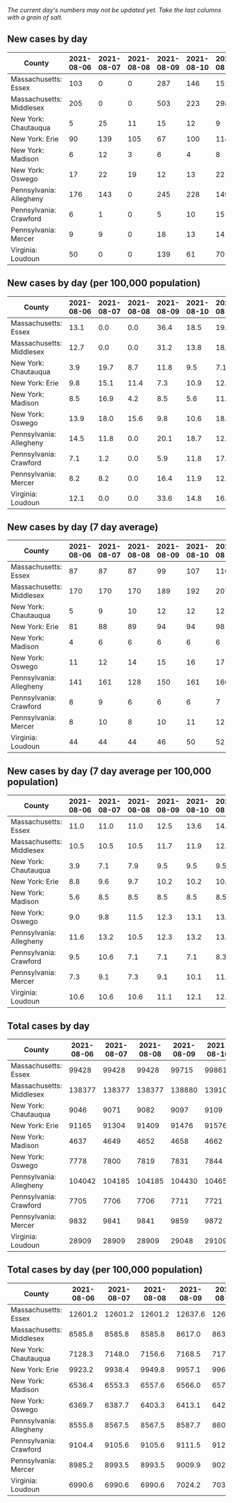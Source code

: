 _The current day's numbers may not be updated yet. Take the last columns with a grain of salt._
## New cases by day

| County | 2021-08-06 | 2021-08-07 | 2021-08-08 | 2021-08-09 | 2021-08-10 | 2021-08-11 | 2021-08-12 |
| --- | --- | --- | --- | --- | --- | --- | --- |
| Massachusetts: Essex | 103 | 0 | 0 | 287 | 146 | 151 | 0 |
| Massachusetts: Middlesex | 205 | 0 | 0 | 503 | 223 | 298 | 0 |
| New York: Chautauqua | 5 | 25 | 11 | 15 | 12 | 9 | 22 |
| New York: Erie | 90 | 139 | 105 | 67 | 100 | 114 | 136 |
| New York: Madison | 6 | 12 | 3 | 6 | 4 | 8 | 12 |
| New York: Oswego | 17 | 22 | 19 | 12 | 13 | 22 | 32 |
| Pennsylvania: Allegheny | 176 | 143 | 0 | 245 | 228 | 149 | 238 |
| Pennsylvania: Crawford | 6 | 1 | 0 | 5 | 10 | 15 | 9 |
| Pennsylvania: Mercer | 9 | 9 | 0 | 18 | 13 | 14 | 9 |
| Virginia: Loudoun | 50 | 0 | 0 | 139 | 61 | 70 | 68 |

## New cases by day (per 100,000 population)

| County | 2021-08-06 | 2021-08-07 | 2021-08-08 | 2021-08-09 | 2021-08-10 | 2021-08-11 | 2021-08-12 |
| --- | --- | --- | --- | --- | --- | --- | --- |
| Massachusetts: Essex | 13.1 | 0.0 | 0.0 | 36.4 | 18.5 | 19.1 | 0.0 |
| Massachusetts: Middlesex | 12.7 | 0.0 | 0.0 | 31.2 | 13.8 | 18.5 | 0.0 |
| New York: Chautauqua | 3.9 | 19.7 | 8.7 | 11.8 | 9.5 | 7.1 | 17.3 |
| New York: Erie | 9.8 | 15.1 | 11.4 | 7.3 | 10.9 | 12.4 | 14.8 |
| New York: Madison | 8.5 | 16.9 | 4.2 | 8.5 | 5.6 | 11.3 | 16.9 |
| New York: Oswego | 13.9 | 18.0 | 15.6 | 9.8 | 10.6 | 18.0 | 26.2 |
| Pennsylvania: Allegheny | 14.5 | 11.8 | 0.0 | 20.1 | 18.7 | 12.3 | 19.6 |
| Pennsylvania: Crawford | 7.1 | 1.2 | 0.0 | 5.9 | 11.8 | 17.7 | 10.6 |
| Pennsylvania: Mercer | 8.2 | 8.2 | 0.0 | 16.4 | 11.9 | 12.8 | 8.2 |
| Virginia: Loudoun | 12.1 | 0.0 | 0.0 | 33.6 | 14.8 | 16.9 | 16.4 |

## New cases by day (7 day average)

| County | 2021-08-06 | 2021-08-07 | 2021-08-08 | 2021-08-09 | 2021-08-10 | 2021-08-11 | 2021-08-12 |
| --- | --- | --- | --- | --- | --- | --- | --- |
| Massachusetts: Essex | 87 | 87 | 87 | 99 | 107 | 116 | 98 |
| Massachusetts: Middlesex | 170 | 170 | 170 | 189 | 192 | 207 | 176 |
| New York: Chautauqua | 5 | 9 | 10 | 12 | 12 | 12 | 14 |
| New York: Erie | 81 | 88 | 89 | 94 | 94 | 98 | 107 |
| New York: Madison | 4 | 6 | 6 | 6 | 6 | 6 | 7 |
| New York: Oswego | 11 | 12 | 14 | 15 | 16 | 17 | 20 |
| Pennsylvania: Allegheny | 141 | 161 | 128 | 150 | 161 | 166 | 168 |
| Pennsylvania: Crawford | 8 | 9 | 6 | 6 | 6 | 7 | 7 |
| Pennsylvania: Mercer | 8 | 10 | 8 | 10 | 11 | 12 | 10 |
| Virginia: Loudoun | 44 | 44 | 44 | 46 | 50 | 52 | 55 |

## New cases by day (7 day average per 100,000 population)

| County | 2021-08-06 | 2021-08-07 | 2021-08-08 | 2021-08-09 | 2021-08-10 | 2021-08-11 | 2021-08-12 |
| --- | --- | --- | --- | --- | --- | --- | --- |
| Massachusetts: Essex | 11.0 | 11.0 | 11.0 | 12.5 | 13.6 | 14.7 | 12.4 |
| Massachusetts: Middlesex | 10.5 | 10.5 | 10.5 | 11.7 | 11.9 | 12.8 | 10.9 |
| New York: Chautauqua | 3.9 | 7.1 | 7.9 | 9.5 | 9.5 | 9.5 | 11.0 |
| New York: Erie | 8.8 | 9.6 | 9.7 | 10.2 | 10.2 | 10.7 | 11.6 |
| New York: Madison | 5.6 | 8.5 | 8.5 | 8.5 | 8.5 | 8.5 | 9.9 |
| New York: Oswego | 9.0 | 9.8 | 11.5 | 12.3 | 13.1 | 13.9 | 16.4 |
| Pennsylvania: Allegheny | 11.6 | 13.2 | 10.5 | 12.3 | 13.2 | 13.7 | 13.8 |
| Pennsylvania: Crawford | 9.5 | 10.6 | 7.1 | 7.1 | 7.1 | 8.3 | 8.3 |
| Pennsylvania: Mercer | 7.3 | 9.1 | 7.3 | 9.1 | 10.1 | 11.0 | 9.1 |
| Virginia: Loudoun | 10.6 | 10.6 | 10.6 | 11.1 | 12.1 | 12.6 | 13.3 |

## Total cases by day

| County | 2021-08-06 | 2021-08-07 | 2021-08-08 | 2021-08-09 | 2021-08-10 | 2021-08-11 | 2021-08-12 |
| --- | --- | --- | --- | --- | --- | --- | --- |
| Massachusetts: Essex | 99428 | 99428 | 99428 | 99715 | 99861 | 100012 | 100012 |
| Massachusetts: Middlesex | 138377 | 138377 | 138377 | 138880 | 139103 | 139401 | 139401 |
| New York: Chautauqua | 9046 | 9071 | 9082 | 9097 | 9109 | 9118 | 9140 |
| New York: Erie | 91165 | 91304 | 91409 | 91476 | 91576 | 91690 | 91826 |
| New York: Madison | 4637 | 4649 | 4652 | 4658 | 4662 | 4670 | 4682 |
| New York: Oswego | 7778 | 7800 | 7819 | 7831 | 7844 | 7866 | 7898 |
| Pennsylvania: Allegheny | 104042 | 104185 | 104185 | 104430 | 104658 | 104807 | 105045 |
| Pennsylvania: Crawford | 7705 | 7706 | 7706 | 7711 | 7721 | 7736 | 7745 |
| Pennsylvania: Mercer | 9832 | 9841 | 9841 | 9859 | 9872 | 9886 | 9895 |
| Virginia: Loudoun | 28909 | 28909 | 28909 | 29048 | 29109 | 29179 | 29247 |

## Total cases by day (per 100,000 population)

| County | 2021-08-06 | 2021-08-07 | 2021-08-08 | 2021-08-09 | 2021-08-10 | 2021-08-11 | 2021-08-12 |
| --- | --- | --- | --- | --- | --- | --- | --- |
| Massachusetts: Essex | 12601.2 | 12601.2 | 12601.2 | 12637.6 | 12656.1 | 12675.2 | 12675.2 |
| Massachusetts: Middlesex | 8585.8 | 8585.8 | 8585.8 | 8617.0 | 8630.8 | 8649.3 | 8649.3 |
| New York: Chautauqua | 7128.3 | 7148.0 | 7156.6 | 7168.5 | 7177.9 | 7185.0 | 7202.4 |
| New York: Erie | 9923.2 | 9938.4 | 9949.8 | 9957.1 | 9968.0 | 9980.4 | 9995.2 |
| New York: Madison | 6536.4 | 6553.3 | 6557.6 | 6566.0 | 6571.7 | 6582.9 | 6599.9 |
| New York: Oswego | 6369.7 | 6387.7 | 6403.3 | 6413.1 | 6423.8 | 6441.8 | 6468.0 |
| Pennsylvania: Allegheny | 8555.8 | 8567.5 | 8567.5 | 8587.7 | 8606.4 | 8618.7 | 8638.2 |
| Pennsylvania: Crawford | 9104.4 | 9105.6 | 9105.6 | 9111.5 | 9123.4 | 9141.1 | 9151.7 |
| Pennsylvania: Mercer | 8985.2 | 8993.5 | 8993.5 | 9009.9 | 9021.8 | 9034.6 | 9042.8 |
| Virginia: Loudoun | 6990.6 | 6990.6 | 6990.6 | 7024.2 | 7039.0 | 7055.9 | 7072.4 |
